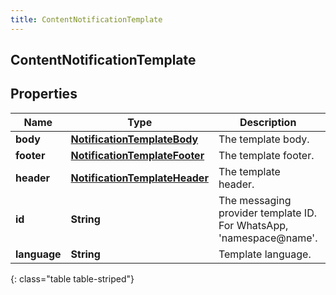 ```yaml
---
title: ContentNotificationTemplate
---
```

## ContentNotificationTemplate


## Properties

| Name | Type | Description | Notes |
| ------------ | ------------- | ------------- | ------------- |
| **body** | <!----><!---->[**NotificationTemplateBody**](NotificationTemplateBody.html)<!----> | The template body. |  |
| **footer** | <!----><!---->[**NotificationTemplateFooter**](NotificationTemplateFooter.html)<!----> | The template footer. |  [optional] |
| **header** | <!----><!---->[**NotificationTemplateHeader**](NotificationTemplateHeader.html)<!----> | The template header. |  [optional] |
| **id** | <!----><!---->**String**<!----> | The messaging provider template ID. For WhatsApp, &#39;namespace@name&#39;. |  [optional] |
| **language** | <!----><!---->**String**<!----> | Template language. |  [optional] |
{: class="table table-striped"}



